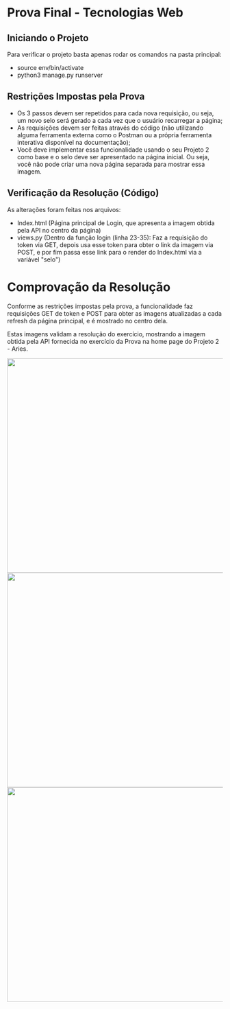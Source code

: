 # Prova Final - Tecnologias Web

## Iniciando o Projeto
Para verificar o projeto basta apenas rodar os comandos na pasta principal:
* source env/bin/activate
* python3 manage.py runserver

## Restrições Impostas pela Prova
* Os 3 passos devem ser repetidos para cada nova requisição, ou seja, um novo selo será gerado a cada vez que o usuário recarregar a página;
* As requisições devem ser feitas através do código (não utilizando alguma ferramenta externa como o Postman ou a própria ferramenta interativa disponível na documentação);
* Você deve implementar essa funcionalidade usando o seu Projeto 2 como base e o selo deve ser apresentado na página inicial. Ou seja, você não pode criar uma nova página separada para mostrar essa imagem.

## Verificação da Resolução (Código)

As alterações foram feitas nos arquivos:
* Index.html (Página principal de Login, que apresenta a imagem obtida pela API no centro da página)
* views.py (Dentro da função login (linha 23-35): Faz a requisição do token via GET, depois usa esse token para obter o link da imagem via POST, e por fim passa esse link para o render do Index.html via a variável "selo")

# Comprovação da Resolução

Conforme as restrições impostas pela prova, a funcionalidade faz requisições GET de token e POST para obter as imagens atualizadas a cada refresh da página principal, e é mostrado no centro dela.

Estas imagens validam a resolução do exercício, mostrando a imagem obtida pela API fornecida no exercício da Prova na home page do Projeto 2 - Aries.

<p align="center">
  <img src="https://user-images.githubusercontent.com/60860861/120318254-05148780-c2b6-11eb-8824-99cc640e3946.png" width="600" height="500"></img>
  <img src="https://user-images.githubusercontent.com/60860861/120318257-06de4b00-c2b6-11eb-93cc-5ae81e81505a.png" width="600" height="500"></img>
  <img src="https://user-images.githubusercontent.com/60860861/120318265-08a80e80-c2b6-11eb-9fe9-fe456e80bf89.png" width="600" height="500"></img>
</p>
